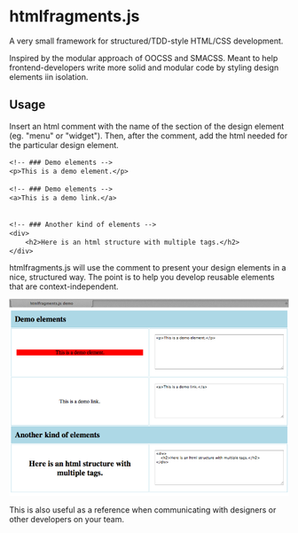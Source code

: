 htmlfragments.js
================

A very small framework for structured/TDD-style HTML/CSS development.

Inspired by the modular approach of OOCSS and SMACSS. Meant to help frontend-developers write more solid and modular code by styling design elements iin isolation.

Usage
---

Insert an html comment with the name of the section of the design element (eg. "menu" or "widget").
Then, after the comment, add the html needed for the particular design element.

	<!-- ### Demo elements -->
    <p>This is a demo element.</p>

    <!-- ### Demo elements -->
    <a>This is a demo link.</a>


    <!-- ### Another kind of elements -->
    <div>
        <h2>Here is an html structure with multiple tags.</h2>
    </div>

htmlfragments.js will use the comment to present your design elements in a nice, structured way.
The point is to help you develop reusable elements that are context-independent.

![How it looks](/demo/preview.png)

This is also useful as a reference when communicating with designers or other developers on your team.